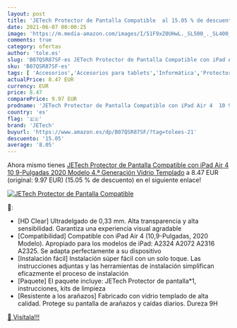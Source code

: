 ```yaml
---
layout: post
title: 'JETech Protector de Pantalla Compatible  al 15.05 % de descuento'
date: 2021-06-07 00:00:25
image: 'https://m.media-amazon.com/images/I/51F9xZ0UHwL._SL500_._SL400_.jpg'
comments: true
category: ofertas
author: 'tole.es'
slug: 'B07QSR87SF-es JETech Protector de Pantalla Compatible con iPad Air 4 10...'
sku: 'B07QSR87SF-es'
tags: [ 'Accesorios','Accesorios para tablets','Informática','Protectores de pantalla para tablets','ipad','jetech', ]
actualPrice: 8.47 EUR
currency: EUR
price: 8.47
comparePrice: 9.97 EUR
prodname: 'JETech Protector de Pantalla Compatible con iPad Air 4  10 9-Pulgadas  2020 Modelo  4.ª Generación   Vidrio Templado'
country: 'es'
flag: '🇪🇸'
brand: 'JETech'
buyurl: 'https://www.amazon.es/dp/B07QSR87SF/?tag=tolees-21'
descuento: '15.05'
average: '8.05'
---
```


Ahora mismo tienes [JETech Protector de Pantalla Compatible con iPad Air 4  10 9-Pulgadas  2020 Modelo  4.ª Generación   Vidrio Templado](https://www.amazon.es/dp/B07QSR87SF/?tag=tolees-21) a 8.47 EUR (original: 9.97 EUR) (15.05 %  de descuento) en el siguiente enlace!

[![JETech Protector de Pantalla Compatible ](https://m.media-amazon.com/images/I/51F9xZ0UHwL._SL500_._SL400_.jpg)](https://www.amazon.es/dp/B07QSR87SF/?tag=tolees-21)

🔎:

- [HD Clear] Ultradelgado de 0,33 mm. Alta transparencia y alta sensibilidad. Garantiza una experiencia visual agradable
- [Compatibilidad] Compatible con iPad Air 4 (10,9-Pulgadas, 2020 Modelo). Apropiado para los modelos de iPad: A2324 A2072 A2316 A2325. Se adapta perfectamente a su dispositivo
- [Instalación fácil] Instalación súper fácil con un solo toque. Las instrucciones adjuntas y las herramientas de instalación simplifican eficazmente el proceso de instalación
- [Paquete] El paquete incluye: JETech Protector de pantalla*1, instrucciones, kits de limpieza
- [Resistente a los arañazos] Fabricado con vidrio templado de alta calidad. Protege su pantalla de arañazos y caídas diarios. Dureza 9H

[🛒 Visítala!!!](https://www.amazon.es/dp/B07QSR87SF/?tag=tolees-21)
